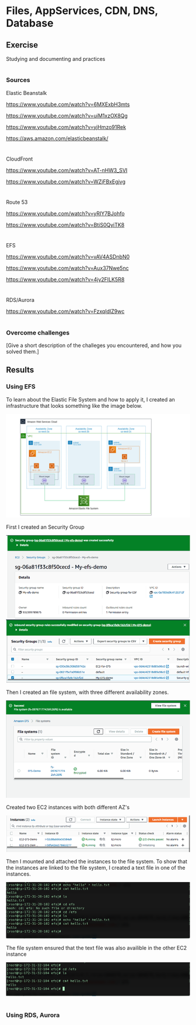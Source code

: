 # Files, AppServices, CDN, DNS, Database


## Exercise
Studying and documenting and practices
#
### Sources
Elastic Beanstalk

https://www.youtube.com/watch?v=6MXExbH3mts

https://www.youtube.com/watch?v=uiM1xzOX8Qg

https://www.youtube.com/watch?v=yjHmzo91Rek

https://aws.amazon.com/elasticbeanstalk/
#
CloudFront

https://www.youtube.com/watch?v=AT-nHW3_SVI

https://www.youtube.com/watch?v=WZjFBxEgjvg

#
Route 53

https://www.youtube.com/watch?v=yRIY7BJohfo

https://www.youtube.com/watch?v=BtiS0QyiTK8
#
EFS

https://www.youtube.com/watch?v=vAV4ASDnbN0

https://www.youtube.com/watch?v=Aux37Nwe5nc

https://www.youtube.com/watch?v=4jy2FILK5R8
#
RDS/Aurora

https://www.youtube.com/watch?v=FzxqIdIZ9wc
#

### Overcome challenges
[Give a short description of the challeges you encountered, and how you solved them.]

## Results
### **Using EFS**
To learn about the Elastic File System and how to apply it, I created an infrastructure that looks something like the image below.

![efs](../00_includes/Week_6/CLOUD/AWS-13/efs-ec2-how-it-works-Regional.png)

First I created an Security Group

![sg](../00_includes/Week_6/CLOUD/AWS-13/AWS-13-01.png)
![sg](../00_includes/Week_6/CLOUD/AWS-13/AWS-13-01-2.png)

Then I created an file system, with three different availability zones.

![sg](../00_includes/Week_6/CLOUD/AWS-13/AWS-13-02.png)

Created two EC2 instances with both different AZ's

![sg](../00_includes/Week_6/CLOUD/AWS-13/AWS-13-03.png)

Then I mounted and attached the instances to the file system.
To show that the instances are linked to the file system, I created a text file in one of the instances.

![ins](../00_includes/Week_6/CLOUD/AWS-13/AWS-13-04.png)

The file system ensured that the text file was also availible in the other EC2 instance

![ins](../00_includes/Week_6/CLOUD/AWS-13/AWS-13-05.png)
#
### **Using RDS, Aurora**




